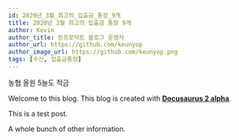 ```yaml
---
id: 2020년_3월_최고의_입출금_통장_9개
title: 2020년 3월 최고의 입출금 통장 9개
author: Kevin
author_title: 핀프로덕트 블로그 운영자
author_url: https://github.com/keunyop
author_image_url: https://github.com/keunyop.png
tags: [수신, 입출금통장]
---
```


농협 올원 5늘도 적금

Welcome to this blog. This blog is created with [**Docusaurus 2 alpha**](https://v2.docusaurus.io/).

<!--truncate-->

This is a test post.

A whole bunch of other information.
